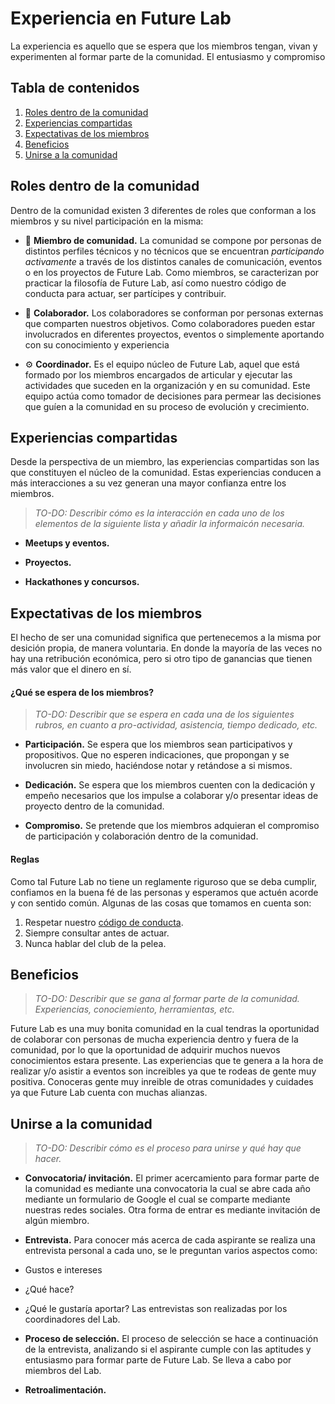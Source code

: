 # Experiencia en Future Lab

La experiencia es aquello que se espera que los miembros tengan, vivan y experimenten al formar parte de la comunidad. El entusiasmo y compromiso

## Tabla de contenidos

1. [Roles dentro de la comunidad](#roles-dentro-de-la-comunidad)
2. [Experiencias compartidas](#experiencias-compartidas)
3. [Expectativas de los miembros](#expectativas-de-los-miembros)
4. [Beneficios](#beneficios)
5. [Unirse a la comunidad](#unirse-a-la-comunidad)

## Roles dentro de la comunidad

Dentro de la comunidad existen 3 diferentes de roles que conforman a los miembros y su nivel participación en la misma:

- 👥 **Miembro de comunidad.** La comunidad se compone por personas de distintos perfiles técnicos y no técnicos que se encuentran *participando activamente* a través de los distintos canales de comunicación, eventos o en los proyectos de Future Lab. Como miembros, se caracterizan por practicar la filosofía de Future Lab, así como nuestro código de conducta para actuar, ser partícipes y contribuir.

- 🤝 **Colaborador.** Los colaboradores se conforman por personas externas que comparten nuestros objetivos. Como colaboradores pueden estar involucrados en diferentes proyectos, eventos o simplemente aportando con su conocimiento y experiencia

- ⚙️ **Coordinador.** Es el equipo núcleo de Future Lab, aquel que está formado por los miembros encargados de articular y ejecutar las actividades que suceden en la organización y en su comunidad. Este equipo actúa como tomador de decisiones para permear las decisiones que guíen a la comunidad en su proceso de evolución y crecimiento.

## Experiencias compartidas

Desde la perspectiva de un miembro, las experiencias compartidas son las que constituyen el núcleo de la comunidad. Estas experiencias conducen a más interacciones a su vez generan una mayor confianza entre los miembros.

> _TO-DO: Describir cómo es la interacción en cada uno de los elementos de la siguiente lista y añadir la informaicón necesaria._

- **Meetups y eventos.**

- **Proyectos.**

- **Hackathones y concursos.**

## Expectativas de los miembros

El hecho de ser una comunidad significa que pertenecemos a la misma por desición propia, de manera voluntaria. En donde la mayoría de las veces no hay una retribución económica, pero si otro tipo de ganancias que tienen más valor que el dinero en sí.

#### ¿Qué se espera de los miembros?

> _TO-DO: Describir que se espera en cada una de los siguientes rubros, en cuanto a pro-actividad, asistencia, tiempo dedicado, etc._

- **Participación.** Se espera que los miembros sean participativos y propositivos. Que no esperen indicaciones, que propongan y se involucren sin miedo, haciéndose notar y retándose a si mismos.

- **Dedicación.** Se espera que los miembros cuenten con la dedicación y empeño necesarios que los impulse a colaborar y/o presentar ideas de proyecto dentro de la comunidad.

- **Compromiso.** Se pretende que los miembros adquieran el compromiso de participación y colaboración dentro de la comunidad.

#### Reglas

Como tal Future Lab no tiene un reglamente riguroso que se deba cumplir, confiamos en la buena fé de las personas y esperamos que actuén acorde y con sentido común. Algunas de las cosas que tomamos en cuenta son:

1. Respetar nuestro [código de conducta](COD.md).
2. Siempre consultar antes de actuar.
3. Nunca hablar del club de la pelea.

## Beneficios

> _TO-DO: Describir que se gana al formar parte de la comunidad. Experiencias, conociemiento, herramientas, etc._

Future Lab es una muy bonita comunidad en la cual tendras la oportunidad de colaborar con personas de mucha experiencia dentro y fuera de la comunidad, por lo que la oportunidad de adquirir muchos nuevos conocimientos estara presente. Las experiencias que te genera a la hora de realizar y/o asistir a eventos son increibles ya que te rodeas de gente muy positiva. Conoceras gente muy inreible de otras comunidades y cuidades ya que Future Lab cuenta con muchas alianzas.

## Unirse a la comunidad

> _TO-DO: Describir cómo es el proceso para unirse y qué hay que hacer._

- **Convocatoria/ invitación.**
El primer acercamiento para formar parte de la comunidad es mediante una convocatoria la cual se abre cada año mediante un formulario de Google el cual se comparte mediante nuestras redes sociales. Otra forma de entrar es mediante invitación de algún miembro.

- **Entrevista.**
Para conocer más acerca de cada aspirante se realiza una entrevista personal a cada uno, se le preguntan varios aspectos como:
- Gustos e intereses
- ¿Qué hace?
- ¿Qué le gustaría aportar?
Las entrevistas son realizadas por los coordinadores del Lab.

- **Proceso de selección.**
El proceso de selección se hace a continuación de la entrevista, analizando si el aspirante cumple con las aptitudes y entusiasmo para formar parte de Future Lab. Se lleva a cabo por miembros del Lab.

- **Retroalimentación.**

